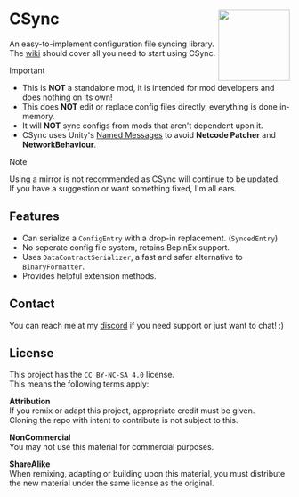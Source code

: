 

# CSync <img align="right" width="128" height="128" src="https://media.discordapp.net/attachments/1215227926354731029/1217977613176410242/CSyncV69.png?ex=6605fd0b&is=65f3880b&hm=e037a52acf909f9b1605fcaaa67bdb16a41ba194ad04c2cddd675f588d56a4a9&=&format=webp&quality=lossless&width=408&height=408">
An easy-to-implement configuration file syncing library.<br>
The [wiki](https://github.com/Owen3H/CSync/wiki) should cover all you need to start using CSync.

> [!IMPORTANT]
> - This is **NOT** a standalone mod, it is intended for mod developers and does nothing on its own!<br>
> - This does **NOT** edit or replace config files directly, everything is done in-memory.<br>
> - It will **NOT** sync configs from mods that aren't dependent upon it.<br>
> - CSync uses Unity's [Named Messages](https://docs-multiplayer.unity3d.com/netcode/current/advanced-topics/message-system/custom-messages/#name-message-example) to avoid **Netcode Patcher** and **NetworkBehaviour**.

> [!NOTE]
> Using a mirror is not recommended as CSync will continue to be updated.\
> If you have a suggestion or want something fixed, I'm all ears.

## Features
- Can serialize a `ConfigEntry` with a drop-in replacement. (`SyncedEntry`)
- No seperate config file system, retains BepInEx support.
- Uses `DataContractSerializer`, a fast and safer alternative to `BinaryFormatter`.
- Provides helpful extension methods.

## Contact
You can reach me at my [discord](https://discord.gg/CMyTmUMP2P) if you need support or just want to chat! :)

## License
This project has the `CC BY-NC-SA 4.0` license.<br>
This means the following terms apply:

**Attribution**<br>
If you remix or adapt this project, appropriate credit must be given.<br>
Cloning the repo with intent to contribute is not subject to this.

**NonCommercial**<br>
You may not use this material for commercial purposes.

**ShareAlike**<br>
When remixing, adapting or building upon this material, you must
distribute the new material under the same license as the original.
